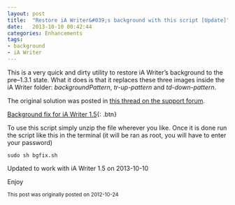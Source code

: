 ```yaml
---
layout: post
title:  "Restore iA Writer&#039;s background with this script [Update]"
date:   2013-10-10 00:42:44
categories: Enhancements
tags:
- background
- iA Writer
---
```

This is a very quick and dirty utility to restore iA Writer’s background to the pre–1.3.1 state. What it does is that it replaces these three images inside the iA Writer folder: *backgroundPattern*, *tr-up-pattern* and *td-down-pattern*.

The original solution was posted in [this thread on the support forum][1].

[Background fix for iA Writer 1.5][2]{: .btn}

To use this script simply unzip the file wherever you like. Once it is done run the script like this in the terminal (it will be ran as root, you will have to enter your password)

    sudo sh bgfix.sh


Updated to work with iA Writer 1.5 on 2013-10-10

Enjoy

<small>This post was originally posted on 2012-10-24</small>

 [1]: http://support.iawriter.com/help/discussions/mac-suggestions/389-ia-writer-surface-design
 [2]: /files/downloads/iAWriter-BGFix-1.5.zip
